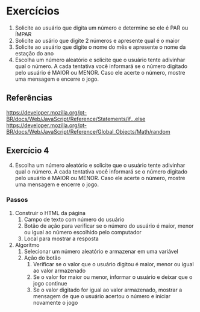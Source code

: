 # Exercícios
1) Solicite ao usuário que digita um número e determine se ele é PAR ou ÍMPAR
2) Solicite ao usário que digite 2 números e apresente qual é o maior
3) Solicite ao usuário que digite o nome do mês e apresente o nome da estação do ano
4) Escolha um número aleatório e solicite que o usuário tente adivinhar qual o número. A cada tentativa você informará se o número digitado pelo usuário é MAIOR ou MENOR. Caso ele acerte o número, mostre uma mensagem e encerre o jogo.

## Referências
https://developer.mozilla.org/pt-BR/docs/Web/JavaScript/Reference/Statements/if...else
https://developer.mozilla.org/pt-BR/docs/Web/JavaScript/Reference/Global_Objects/Math/random




## Exercício 4
4) Escolha um número aleatório e solicite que o usuário tente adivinhar qual o número. A cada tentativa você informará se o número digitado pelo usuário é MAIOR ou MENOR. Caso ele acerte o número, mostre uma mensagem e encerre o jogo.
### Passos
1. Construir o HTML da página
    1. Campo de texto com número do usuário
    2. Botão de ação para verificar se o número do usuário é maior, menor ou igual ao número escolhido pelo computador
    3. Local para mostrar a resposta
2. Algorítmo
    1. Selecionar um número aleatório e armazenar em uma variável
    2. Ação do botão
        1. Verificar se o valor que o usuário digitou é maior, menor ou igual ao valor armazenado
        2. Se o valor for maior ou menor, informar o usuário e deixar que o jogo continue
        3. Se o valor digitado for igual ao valor armazenado, mostrar a mensagem de que o usuário acertou o número e iniciar novamente o jogo